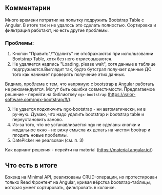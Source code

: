 ## Комментарии

Много времени потратил на попытку подружить Bootstrap Table с Angular. В итоге так и не удалось это сделать полностью. Сортировка и фильтрация работают, но есть другие проблемы.

### Проблемы:

1. Кнопки "Править"/"Удалить" не отображаются при использовании Bootstrap Table, хотя без него отрисовываются.
2. Не удаляется надпись "Loading, please wait", хотя данные в таблице подгружаются.Выглядит так, будто бутстрап получает данные ДО того как начинает проверять получение этих данных.

Видимо, проблема с тем, что напрямую с bootstrap в Angular работать не рекомендуется. Могут быть ошибки совместимости.
Предлагаемое решение - перейти на библиоткеу `ngx-bootstrap` (https://valor-software.com/ngx-bootstrap/#/).

3. Не удается подключить ngx-bootstrap - ни автоматически, ни в ручную. Думаю, что надо удалить bootstrap и bootstrap table и переустановить заново.
4. Из-за того, что не устанавливается ngx не сделаны кнопки и модальное окно - не вижу смысла их делать на чистом bootrap и плодить новые пробелмы.
5. DatePicker не реалзован (см. п. 3)

Как вариант решения - перейти на material (https://material.angular.io/)

## Что есть в итоге

Бэкенд на Minimal API, реализованы CRUD-операции, но протестирован только Read
Фронтент на Angular, кривая вёрстка bootstrap-таблицы, которая умеет сортировать, фильтровать в колонке.
